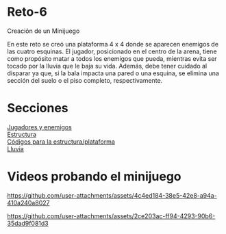# Reto-6
Creación de un Minijuego

En este reto se creó una plataforma 4 x 4 donde se aparecen enemigos de las cuatro esquinas. El jugador, posicionado en el centro de la arena, tiene como propósito matar a todos los enemigos que pueda, mientras evita ser tocado por la lluvia que le baja su vida. Además, debe tener cuidado al disparar ya que, si la bala impacta una pared o una esquina, se elimina una sección del suelo o el piso completo, respectivamente.  

# Secciones
[Jugadores y enemigos](JugadoresYEnemigos.md) <br />
[Estructura](Estructura.md) <br />
[Códigos para la estructura/plataforma](ScriptsDeEstructura.md) <br />
[Lluvia](Lluvia.md)

# Videos probando el minijuego

https://github.com/user-attachments/assets/4c4ed184-38e5-42e8-a94a-410a240a8027

https://github.com/user-attachments/assets/2ce203ac-ff94-4293-90b6-35dad9f081d3
